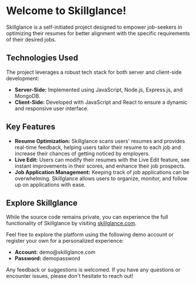 <!DOCTYPE html>
<html lang="en">
<head>
  <meta charset="UTF-8">
  <meta name="viewport" content="width=device-width, initial-scale=1.0">
</head>
<body>

  <h1>Welcome to Skillglance!</h1>
  
  <p>Skillglance is a self-initiated project designed to empower job-seekers in optimizing their resumes for better alignment with the specific requirements of their desired jobs.</p>

  <h2>Technologies Used</h2>
  <p>The project leverages a robust tech stack for both server and client-side development:</p>
  <ul>
    <li><strong>Server-Side:</strong> Implemented using JavaScript, Node.js, Express.js, and MongoDB.</li>
    <li><strong>Client-Side:</strong> Developed with JavaScript and React to ensure a dynamic and responsive user interface.</li>
  </ul>

  <h2>Key Features</h2>
  <ul>
    <li><strong>Resume Optimization:</strong> Skillglance scans users' resumes and provides real-time feedback, helping users tailor their resume to each job and increase their chances of getting noticed by employers.</li>
    <li><strong>Live Edit:</strong> Users can modify their resumes with the Live Edit feature, see instant improvements in their scores, and enhance their job prospects.</li>
    <li><strong>Job Application Management:</strong> Keeping track of job applications can be overwhelming. Skillglance allows users to organize, monitor, and follow up on applications with ease.</li>
  </ul>

  <h2>Explore Skillglance</h2>
  <p>While the source code remains private, you can experience the full functionality of Skillglance by visiting <a href="https://skillglance.com" target="_blank">skillglance.com</a>.</p>
  <p>Feel free to explore the platform using the following demo account or register your own for a personalized experience:</p>
  <ul>
    <li><strong>Account:</strong> demo@skillglance.com</li>
    <li><strong>Password:</strong> demopassword</li>
  </ul>

  <p>Any feedback or suggestions is welcomed. If you have any questions or encounter issues, please don't hesitate to reach out!</p>

</body>
</html>
